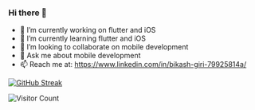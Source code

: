 ### Hi there 👋


- 🔭 I’m currently working on flutter and iOS
- 🌱 I’m currently learning flutter and iOS
- 👯 I’m looking to collaborate on mobile development
- 💬 Ask me about mobile development
- 📫 Reach me at: https://www.linkedin.com/in/bikash-giri-79925814a/



[![GitHub Streak](https://github-readme-streak-stats.herokuapp.com?user=Bikash-Giri&theme=dracula)](https://git.io/streak-stats)

![Visitor Count](https://profile-counter.glitch.me/Bikash-Giri/count.svg)







